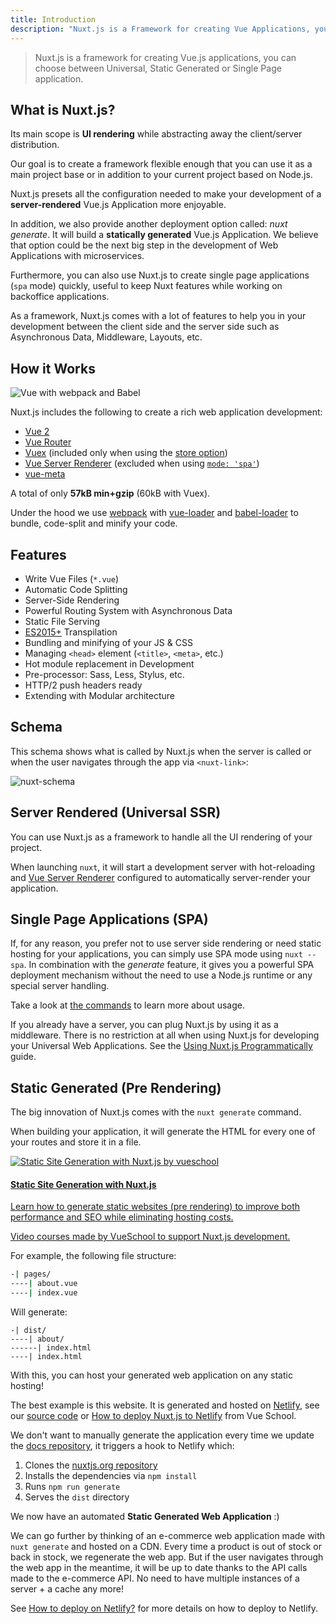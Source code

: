 ```yaml
---
title: Introduction
description: "Nuxt.js is a Framework for creating Vue Applications, you can choose between Universal, Static Generated or Single Page application."
---
```


> Nuxt.js is a framework for creating Vue.js applications, you can choose between Universal, Static Generated or Single Page application.

## What is Nuxt.js?

Its main scope is **UI rendering** while abstracting away the client/server distribution.

Our goal is to create a framework flexible enough that you can use it as a main project base or in addition to your current project based on Node.js.

Nuxt.js presets all the configuration needed to make your development of a **server-rendered** Vue.js Application more enjoyable.

In addition, we also provide another deployment option called: *nuxt generate*. It will build a **statically generated** Vue.js Application.
We believe that option could be the next big step in the development of Web Applications with microservices.

Furthermore, you can also use Nuxt.js to create single page applications (`spa` mode) quickly, useful to keep Nuxt features while working on backoffice applications.

As a framework, Nuxt.js comes with a lot of features to help you in your development between the client side and the server side such as Asynchronous Data, Middleware, Layouts, etc.

## How it Works

![Vue with webpack and Babel](https://i.imgur.com/avEUftE.png)

Nuxt.js includes the following to create a rich web application development:

- [Vue 2](https://vuejs.org/)
- [Vue Router](https://router.vuejs.org/en/)
- [Vuex](https://vuex.vuejs.org/en/) (included only when using the [store option](/guide/vuex-store))
- [Vue Server Renderer](https://ssr.vuejs.org/en/) (excluded when using [`mode: 'spa'`](/api/configuration-mode))
- [vue-meta](https://github.com/nuxt/vue-meta)

A total of only **57kB min+gzip** (60kB with Vuex).

Under the hood we use [webpack](https://github.com/webpack/webpack) with [vue-loader](https://github.com/vuejs/vue-loader) and [babel-loader](https://github.com/babel/babel-loader) to bundle, code-split and minify your code.

## Features

- Write Vue Files (`*.vue`)
- Automatic Code Splitting
- Server-Side Rendering
- Powerful Routing System with Asynchronous Data
- Static File Serving
- [ES2015+](https://babeljs.io/docs/en/learn/) Transpilation
- Bundling and minifying of your JS & CSS
- Managing `<head>` element (`<title>`, `<meta>`, etc.)
- Hot module replacement in Development
- Pre-processor: Sass, Less, Stylus, etc.
- HTTP/2 push headers ready
- Extending with Modular architecture

## Schema

This schema shows what is called by Nuxt.js when the server is called or when the user navigates through the app via `<nuxt-link>`:

![nuxt-schema](/nuxt-schema.svg)

## Server Rendered (Universal SSR)

You can use Nuxt.js as a framework to handle all the UI rendering of your project.

When launching `nuxt`, it will start a development server with hot-reloading and [Vue Server Renderer](https://ssr.vuejs.org/en/) configured to automatically server-render your application.

## Single Page Applications (SPA)

If, for any reason, you prefer not to use server side rendering or need static hosting for your applications, you can simply use SPA mode using `nuxt --spa`. In combination with the *generate* feature, it gives you a powerful SPA deployment mechanism without the need to use a Node.js runtime or any special server handling.

Take a look at [the commands](/guide/commands) to learn more about usage.

If you already have a server, you can plug Nuxt.js by using it as a middleware. There is no restriction at all when using Nuxt.js for developing your Universal Web Applications. See the [Using Nuxt.js Programmatically](/api/nuxt) guide.

## Static Generated (Pre Rendering)

The big innovation of Nuxt.js comes with the `nuxt generate` command.

When building your application, it will generate the HTML for every one of your routes and store it in a file.

<div>
  <a href="https://vueschool.io/courses/static-site-generation-with-nuxtjs?friend=nuxt" target="_blank" class="Promote">
    <img src="/static-site-generation-with-nuxtjs.png" alt="Static Site Generation with Nuxt.js by vueschool"/>
    <div class="Promote__Content">
      <h4 class="Promote__Content__Title">Static Site Generation with Nuxt.js</h4>
      <p class="Promote__Content__Description">Learn how to generate static websites (pre rendering) to improve both performance and SEO while eliminating hosting costs.</p>
      <p class="Promote__Content__Signature">Video courses made by VueSchool to support Nuxt.js development.</p>
    </div>
  </a>
</div>

For example, the following file structure:

```bash
-| pages/
----| about.vue
----| index.vue
```

Will generate:

```
-| dist/
----| about/
------| index.html
----| index.html
```

With this, you can host your generated web application on any static hosting!

The best example is this website. It is generated and hosted on [Netlify](https://www.netlify.com), see our [source code](https://github.com/nuxt/nuxtjs.org) or [How to deploy Nuxt.js to Netlify](https://vueschool.io/lessons/how-to-deploy-nuxtjs-to-netlify?friend=nuxt) from Vue School.

We don't want to manually generate the application every time we update the [docs repository](https://github.com/nuxt/docs), it triggers a hook to Netlify which:

1. Clones the [nuxtjs.org repository](https://github.com/nuxt/nuxtjs.org)
2. Installs the dependencies via `npm install`
3. Runs `npm run generate`
4. Serves the `dist` directory

We now have an automated **Static Generated Web Application** :)

We can go further by thinking of an e-commerce web application made with `nuxt generate` and hosted on a CDN. Every time a product is out of stock or back in stock, we regenerate the web app. But if the user navigates through the web app in the meantime, it will be up to date thanks to the API calls made to the e-commerce API. No need to have multiple instances of a server + a cache any more!

<div class="Alert">

See [How to deploy on Netlify?](/faq/netlify-deployment) for more details on how to deploy to Netlify.

</div>
